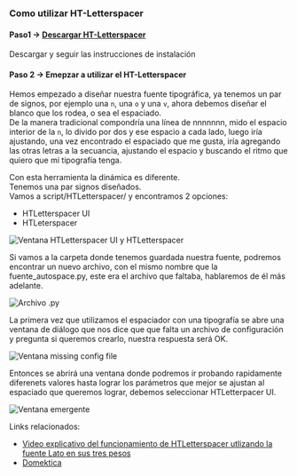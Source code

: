 ### Como utilizar HT-Letterspacer    

#### Paso1 -> [Descargar HT-Letterspacer](https://github.com/huertatipografica/HTLetterspacer)

Descargar y seguir las instrucciones de instalación

#### Paso 2 → Emepzar a utilizar el HT-Letterspacer

Hemos empezado a diseñar nuestra fuente tipográfica, ya tenemos un par de signos, por ejemplo una `n`, una `o` y una `v`, ahora debemos diseñar el blanco que los rodea, o sea el espaciado.    
De la manera tradicional compondría una línea de nnnnnnn, mido el espacio interior de la `n`, lo divido por dos y ese espacio a cada lado, luego iría ajustando, una vez encontrado el espaciado que me gusta, iría agregando las otras letras a la secuancia, ajustando el espacio y buscando el ritmo que quiero que mi tipografía tenga.    

Con esta herramienta la dinámica es diferente.   
Tenemos una par signos diseñados.    
Vamos a script/HTLetterspacer/ y encontramos 2 opciones:    
- HTLetterspacer UI    
- HTLeterspacer    
    
![Ventana HTLetterspacer UI y HTLetterspacer](https://github.com/CaroGiovagnoli/HTLetterspacer-tutorial/blob/master/img/01-script-htls-htls_UI.png?raw=true)

Si vamos a la carpeta donde tenemos guardada nuestra fuente, podremos encontrar un nuevo archivo, con el mismo nombre que la fuente_autospace.py, este era el archivo que faltaba, hablaremos de él más adelante.

![Archivo .py](https://github.com/CaroGiovagnoli/HTLetterspacer-tutorial/blob/master/img/03-py-file.png?raw=true)

La primera vez que utilizamos el espaciador con una tipografía se abre una ventana de diálogo que nos dice que que falta un archivo de configuración y pregunta si queremos crearlo, nuestra respuesta será OK.   

![Ventana missing config file](https://github.com/CaroGiovagnoli/HTLetterspacer-tutorial/blob/master/img/02-create-py-file.png?raw=true)

Entonces se abrirá una ventana donde podremos ir probando rapidamente diferenets valores hasta lograr los parámetros que mejor se ajustan al espaciado que queremos lograr, debemos seleccionar HTLetterpacer UI.

![Ventana emergente](https://github.com/CaroGiovagnoli/HTLetterspacer-tutorial/blob/master/img/05-htls-window.png?raw=true)



Links relacionados:    
- [Video explicativo del funcionamiento de HTLetterspacer utlizando la fuente Lato en sus tres pesos](https://youtu.be/FrFGD3tzqig)    
- [Domektica](https://www.domestika.org/es/blog/399-ht-letterspacer-revoluciona-el-sistema-de-espaciado-de-fuentes)
